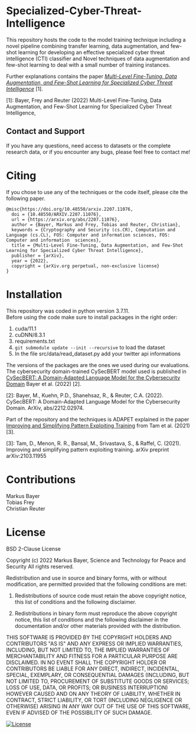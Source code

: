 # Specialized-Cyber-Threat-Intelligence

This repository hosts the code to the model training technique including a novel pipeline combining transfer learning, data augmentation, and few-shot learning for developing an effective specialized cyber threat intelligence (CTI) classifier and Novel techniques of data augmentation and few-shot learning to deal with a small number of training instances.

Further explanations contains the paper [*Multi-Level Fine-Tuning, Data Augmentation, and Few-Shot Learning for Specialized Cyber Threat Intelligence*](https://arxiv.org/abs/2207.11076) [1].

[1]: Bayer, Frey and Reuter (2022) Multi-Level Fine-Tuning, Data Augmentation, and Few-Shot Learning for Specialized Cyber Threat Intelligence,


## Contact and Support

If you have any questions, need access to datasets or the complete research data, or if you encounter any bugs, please feel free to contact me!



# Citing

If you chose to use any of the techniques or the code itself, please cite the following paper.

```
@misc{https://doi.org/10.48550/arxiv.2207.11076,
  doi = {10.48550/ARXIV.2207.11076},
  url = {https://arxiv.org/abs/2207.11076},
  author = {Bayer, Markus and Frey, Tobias and Reuter, Christian},
  keywords = {Cryptography and Security (cs.CR), Computation and Language (cs.CL), FOS: Computer and information sciences, FOS: Computer and information  sciences},
  title = {Multi-Level Fine-Tuning, Data Augmentation, and Few-Shot Learning for Specialized Cyber Threat Intelligence},
  publisher = {arXiv},
  year = {2022},
  copyright = {arXiv.org perpetual, non-exclusive license}
}
```
# Installation

This repository was coded in python version 3.7.11.\
Before using the code make sure to install packages in the right order:
1. cuda/11.1
2. cuDNN/8.3.1
3. requirements.txt
4. `git submodule update --init --recursive` to load the dataset
5. In the file src/data/read_dataset.py add your twitter api informations

The versions of the packages are the ones we used during our evaluations.
The cybersecurity domain-trained CySecBERT model used is published in [CySecBERT: A Domain-Adapted Language Model for the Cybersecurity Domain](https://arxiv.org/abs/2212.02974) Bayer et al. (2022) [2].

[2]: Bayer, M., Kuehn, P.D., Shanehsaz, R., & Reuter, C.A. (2022). CySecBERT: A Domain-Adapted Language Model for the Cybersecurity Domain. ArXiv, abs/2212.02974.

Part of the repository and the techniques is ADAPET explained in the paper [Improving and Simplifying Pattern Exploiting Training](https://arxiv.org/abs/2103.11955) from Tam et al. (2021)[3].

[3]: Tam, D., Menon, R. R., Bansal, M., Srivastava, S., & Raffel, C. (2021). Improving and simplifying pattern exploiting training. arXiv preprint arXiv:2103.11955


# Contributions

Markus Bayer \
Tobias Frey \
Christian Reuter 

# License
BSD 2-Clause License

Copyright (c) 2022 Markus Bayer, Science and Technology for Peace and Security
All rights reserved.

Redistribution and use in source and binary forms, with or without
modification, are permitted provided that the following conditions are met:

1. Redistributions of source code must retain the above copyright notice, this
   list of conditions and the following disclaimer.

2. Redistributions in binary form must reproduce the above copyright notice,
   this list of conditions and the following disclaimer in the documentation
   and/or other materials provided with the distribution.

THIS SOFTWARE IS PROVIDED BY THE COPYRIGHT HOLDERS AND CONTRIBUTORS "AS IS"
AND ANY EXPRESS OR IMPLIED WARRANTIES, INCLUDING, BUT NOT LIMITED TO, THE
IMPLIED WARRANTIES OF MERCHANTABILITY AND FITNESS FOR A PARTICULAR PURPOSE ARE
DISCLAIMED. IN NO EVENT SHALL THE COPYRIGHT HOLDER OR CONTRIBUTORS BE LIABLE
FOR ANY DIRECT, INDIRECT, INCIDENTAL, SPECIAL, EXEMPLARY, OR CONSEQUENTIAL
DAMAGES (INCLUDING, BUT NOT LIMITED TO, PROCUREMENT OF SUBSTITUTE GOODS OR
SERVICES; LOSS OF USE, DATA, OR PROFITS; OR BUSINESS INTERRUPTION) HOWEVER
CAUSED AND ON ANY THEORY OF LIABILITY, WHETHER IN CONTRACT, STRICT LIABILITY,
OR TORT (INCLUDING NEGLIGENCE OR OTHERWISE) ARISING IN ANY WAY OUT OF THE USE
OF THIS SOFTWARE, EVEN IF ADVISED OF THE POSSIBILITY OF SUCH DAMAGE.

[![License](https://img.shields.io/badge/License-BSD_2--Clause-orange.svg)](https://opensource.org/licenses/BSD-2-Clause)
